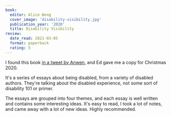 ```yaml
---
book:
  editor: Alice Wong
  cover_image: 'disability-visibility.jpg'
  publication_year: '2020'
  title: Disability Visibility
review:
  date_read: 2021-03-05
  format: paperback
  rating: 5
---
```


I found this book [in a tweet by Anwen](https://twitter.com/Kyatic/status/1297550029809385472), and Ed gave me a copy for Christmas 2020.

It's a series of essays about being disabled, from a variety of disabled authors.
They're talking about the disabled experience, not some sort of disability 101 or primer.

The essays are grouped into four themes, and each essay is well written and contains some interesting ideas.
It's easy to read, I took a lot of notes, and came away with a lot of new ideas.
Highly recommended.

